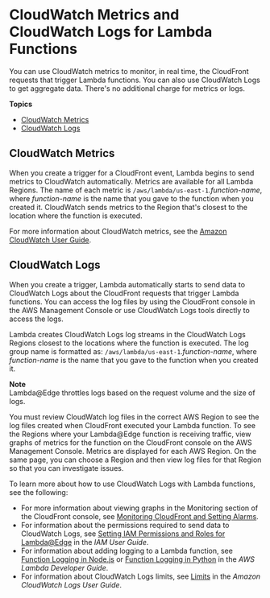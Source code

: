 # CloudWatch Metrics and CloudWatch Logs for Lambda Functions<a name="lambda-cloudwatch-metrics-logging"></a>

You can use CloudWatch metrics to monitor, in real time, the CloudFront requests that trigger Lambda functions\. You can also use CloudWatch Logs to get aggregate data\. There's no additional charge for metrics or logs\.

**Topics**
+ [CloudWatch Metrics](#lambda-cloudwatch-metrics)
+ [CloudWatch Logs](#lambda-cloudwatch-logs)

## CloudWatch Metrics<a name="lambda-cloudwatch-metrics"></a>

When you create a trigger for a CloudFront event, Lambda begins to send metrics to CloudWatch automatically\. Metrics are available for all Lambda Regions\. The name of each metric is `/aws/lambda/us-east-1`\.*function\-name*, where *function\-name* is the name that you gave to the function when you created it\. CloudWatch sends metrics to the Region that's closest to the location where the function is executed\.

For more information about CloudWatch metrics, see the [Amazon CloudWatch User Guide](https://docs.aws.amazon.com/AmazonCloudWatch/latest/monitoring/)\.

## CloudWatch Logs<a name="lambda-cloudwatch-logs"></a>

When you create a trigger, Lambda automatically starts to send data to CloudWatch Logs about the CloudFront requests that trigger Lambda functions\. You can access the log files by using the CloudFront console in the AWS Management Console or use CloudWatch Logs tools directly to access the logs\.

Lambda creates CloudWatch Logs log streams in the CloudWatch Logs Regions closest to the locations where the function is executed\. The log group name is formatted as: `/aws/lambda/us-east-1`\.*function\-name*, where *function\-name* is the name that you gave to the function when you created it\. 

**Note**  
Lambda@Edge throttles logs based on the request volume and the size of logs\.

You must review CloudWatch log files in the correct AWS Region to see the log files created when CloudFront executed your Lambda function\. To see the Regions where your Lambda@Edge function is receiving traffic, view graphs of metrics for the function on the CloudFront console on the AWS Management Console\. Metrics are displayed for each AWS Region\. On the same page, you can choose a Region and then view log files for that Region so that you can investigate issues\. 

To learn more about how to use CloudWatch Logs with Lambda functions, see the following:
+ For more information about viewing graphs in the Monitoring section of the CloudFront console, see [Monitoring CloudFront and Setting Alarms](monitoring-using-cloudwatch.md)\.
+ For information about the permissions required to send data to CloudWatch Logs, see [Setting IAM Permissions and Roles for Lambda@Edge](https://docs.aws.amazon.com/lambda/latest/dg/lambda-edge.html#lambda-edge-permissions) in the *IAM User Guide*\.
+ For information about adding logging to a Lambda function, see [Function Logging in Node\.js](https://docs.aws.amazon.com/lambda/latest/dg/nodejs-prog-model-logging.html) or [Function Logging in Python](https://docs.aws.amazon.com/lambda/latest/dg/python-logging.html) in the *AWS Lambda Developer Guide*\. 
+ For information about CloudWatch Logs limits, see [Limits](https://docs.aws.amazon.com/AmazonCloudWatch/latest/logs/cloudwatch_limits_cwl.html) in the *Amazon CloudWatch Logs User Guide*\.